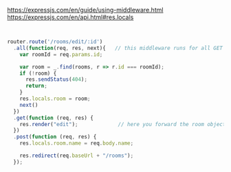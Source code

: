 

https://expressjs.com/en/guide/using-middleware.html
https://expressjs.com/en/api.html#res.locals

```javascript


router.route('/rooms/edit/:id')
  .all(function(req, res, next){   // this middleware runs for all GET , POST request at this url /rooms/edit/:id
    var roomId = req.params.id;

    var room = _.find(rooms, r => r.id === roomId);
    if (!room) {
      res.sendStatus(404);
      return;
    }
    res.locals.room = room;
    next()
  })
  .get(function (req, res) {
    res.render("edit");             // here you forward the room object which was set via 'res.locals.room' to edit.jade
  })
  .post(function (req, res) {
    res.locals.room.name = req.body.name;

    res.redirect(req.baseUrl + "/rooms");
  });

```
